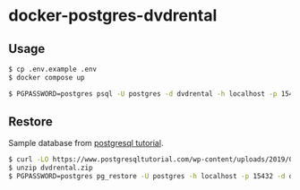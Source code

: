# docker-postgres-dvdrental

## Usage

```bash
$ cp .env.example .env
$ docker compose up
```

```bash
$ PGPASSWORD=postgres psql -U postgres -d dvdrental -h localhost -p 15432
```

## Restore

Sample database from [postgresql tutorial](https://www.postgresqltutorial.com/postgresql-getting-started/postgresql-sample-database/).

```bash
$ curl -LO https://www.postgresqltutorial.com/wp-content/uploads/2019/05/dvdrental.zip
$ unzip dvdrental.zip
$ PGPASSWORD=postgres pg_restore -U postgres -h localhost -p 15432 -d dvdrental dvdrental.tar
```
